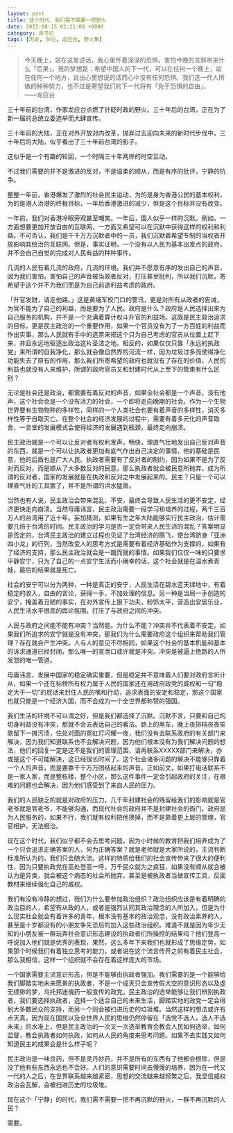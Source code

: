 ```yaml
---
layout: post
title: 这个时代，我们需不需要一把野火
date: 2015-08-15 02:21:09 +0800
category: 读书记
tags: [历史, 杂记, 龙应台, 野火集]
---
```


<blockquote>
<p>今天晚上，站在这里说话，我心里怀着深深的恐惧，害怕今晚的言辞带来什么「后果」。我的梦想是：希望中国人的下一代，可以在任何一个晚上，站在任何一个地方，说出心里想说的话而心中没有任何恐惧。我们这一代人所做的种种努力，也不过是寄望我们的下一代将有「免于恐惧的自由」。<br/>
​——龙应台</p>
</blockquote>

<p>三十年前的台湾，作家龙应台点燃了针砭时政的野火。三十年后的台湾，正在为了新一届的总统立委选举而大肆宣传。</p>

<p>﻿三十年前的大陆，正在对外开放对内改革，抛弃过去迎向未来的新时代步伐中。三十年后的大陆，似乎看出了三十年前台湾的影子。﻿</p>

<!--more-->
<p id='more'></p>

<p>﻿这似乎是一个有趣的轮回，一个时隔三十年两岸的时空互动。</p>

<p>﻿不过我们需要的并不是激进的反对，不是温柔的顺从，而是有序的批评，宁静的抗争。﻿</p>

<p>﻿整整一年前，香港爆发了激烈的社会民主运动，为的是身为香港公民的基本权利，为的是港人治港的终极目标，一年后香港激进的减少，但是这个目标并没有改变。﻿</p>

<p>﻿一年前，我们对香港冷眼旁观甚至嘲笑。一年后，国人似乎一样的沉默。例如，一方面想要更加开放自由的互联网，一方面又希望可以在沉默中获得这样的权利和利益。不可否认，我们是千千万万沉默者中的一员，我们沉默着希望专制的当权者开放影响其统治的互联网。但是，事实证明，一个没有以人民为基本出发点的政府，并不会自己自觉的完成对人民有益的种种事件。﻿</p>

<p>﻿几流的人民有着几流的政府，几流的环境。我们并不愿意有序的发出自己的声音，因为我们害怕，害怕自己的声音被当政者反对，打压甚至批判，所以我们沉默，寄希望于这个并不为我们而是为自己前途利益考虑的政府。﻿</p>

<p>﻿「升官发财，请走他路。」这是黄埔军校门口的警讯，更是对所有从政者的告诫，为官不能为了自己的利益，而是要为了人民。政府是什么？政府是人民选择出来为自己服务的机构，并不是一个充满着算计权斗升官的利益场。这既是民主政治追求的目标，更是民主政治的一个重要作用，如果一个官员没有为了一方百姓的利益而作出实事，那么人民就有手中的选票来把这个只为自己考虑的官员从位置上赶下来，并且永远地驱逐出政治这片圣洁之地。相反的，如果仅仅只靠「永远的执政党」来所谓的自我净化，那么就会像自然界的河流一样，因为垃圾过多而使得净化功能失去了原有的作用，那么我们所寄希望的政府也就没有了存在的价值，人民的利益也就没有人来维护，所谓的政府官员又和封建时代从上至下的管束有什么区别？</p>

<p>无论是社会还是政治，都需要有着反对的声音，如果全社会都是一个声音，没有他声，这个社会会是一个没有活力的社会，一个即将走向晚期的社会。作为一个生物世界要有生物物种的多样性，同样的一个人类社会也要有着声音的多样性，消灭多样性等于自取灭亡。在整个社会的经济发展的过程中，需要有着多元化的声音取舍，一言堂的发展模式会使得经济的发展遇到瓶颈，最终走向崩溃。</p>

<p>民主政治就是一个可以让反对者有权利发声，畅快，理直气壮地发出自己反对声音的东西，就是一个可以让执政者更加有底气作出自己决定的事情，他的基础是民意，他的后盾也是广大人民。执政者需要有了反对者的制约，因为如果不是为了反对而反对，而是顺从了大多数反对的民意，那么执政者就会被民意所抛弃，成为所谓的反对者，国家的发展就是在执政和反对之中发展起来的。民主？只是一个可以理直气壮的工具罢了，并不是所谓的洪水猛兽。</p>

<p>当然也有人说，民主政治会带来混乱，不安，最终会导致人民生活的更不安定，经济更快走向崩溃。当然毋庸讳言，民主政治需要一段学习和培养的过程，两千三百万人的台湾用了近十年。妄加猜测，如果有生之年大陆能够实行民主政治，估计需要几倍于台湾的时间。民主政治的学习是否一定会带来人民生活的混乱？答案明显是否定的，台湾民主政治的建立过程也见证了台湾经济的腾飞，使台湾跻身「亚洲四小龙」的行列，当然改变人的思考方式是需要有着经济基础作为支撑的，如果有了经济的支持，那么民主政治就会是一蹴而就的事情。如果我们仅仅一味的只要求平静安宁，只为了自己的一点安宁生活而小确幸的话，这个社会就是在温水煮青蛙，最后的结果就是死亡。</p>

<p>社会的安宁可以分为两种，一种是真正的安宁，人民生活在碧水蓝天绿地中，有着稳定的收入，自由的言论，获得一手，不加处理的信息。另一种是当局一手创造的安宁，掩盖着丑陋的事实，在对外宣传上狠下功夫，粉饰太平，营造出安居乐业，人民生活水平很高的舆论氛围，打压了与政府之间的冲突。</p>

<p>人民与政府之间能不能有冲突？当然能。为什么不能？冲突并不代表着不安定。如果我们所追求的安宁就是没有冲突，那我们为什么需要政府这个组织来帮助我们管理？存在就会产生冲突。人与人的意见不尽相同，如果这个社会的基本机能和基本的诉求通道已经封闭，那么唯一的宣泄口或许就是冲突。冲突是被逼上绝路的人所发泄的唯一管道。</p>

<p>毋庸讳言，发展中国家的稳定确实重要，但是稳定并不意味着人们要对政府言听计从，如果一个还在标榜所有权力属于人民的国家还在用政府政党的威权和一句&quot;稳定大于一切”的屁话来封住人民的嘴和行动，追求表面的安定和稳定，那这个国家也就只能是一个经济大国，而不会成为一个全世界都称赞的强国。</p>

<p>我们生活的环境不可以谓之好，但是我们都选择了沉默。沉默不言，只要和自己的切身利益没有冲突，那就不会去表达自己的看法。路上的黑车，晚上夜排档夜夜笙歌留下一摊污渍，住处对面的霓虹灯闪耀一夜，我们没有去联系政府的有关部门来解决，因为我们知道联系也不会解决问题，因为他们根本没有为我们解决问题的想法，他们的回复一定是这不是我们的管理范围，请再联系XXXXX部门来解决，亦或是这个不可能解决，这已经很长时间了。这个社会诸多问题的解决不能够只靠着一个人的声音，而是要靠千千万万团结起来的声音。正如前文，如果打电话联系不是一家人家，而是整栋楼，整个小区，那么这件事件一定会引起政府的关注，在艰难的问题也会解决，因为他们感受到了来自人民的压力。</p>

<p>我们的人民缺乏的就是对政府的压力，几千年封建社会的残留给我们的影响就是官老爷就是官老爷，不能够沟通，而现代社会的政府并不是封建社会的衙门，政府是为人民服务的，如果不行，我们就有权利把他换掉，而不是靠着更上层的管理，官官相护，无法根治。</p>

<p>现在这个时代，我们似乎都不会去思考问题，因为小时候的教育把我们培养成为了一个只会追求正确答案的人，何为正确答案？就是老师就是大家所说的，主流判断标准所认为的。我们只会随大流。这样的特质给我们的社会宣传带来了很大的便利性，因为只要执政党在高处登高一呼，万千民众就为之疯狂，如果没有顺从就会被认为是异类，就会被这个病态的社会所抛弃，甚至是被执政者当做宣传工具，反面教材来继续强化自己的威权。</p>

<p>我们有没有冷静的想过，我们为什么要参加政治组织？政治组织应该是有着明确的政治目的人，希望有从政的人，或者是强烈认同其政治理念的人所加入，但是为什么现实社会就会有着许多的青年，根本没有基本的政治观念，没有政治素养的人，甚至是十岁都没有的小朋友争先恐后的加入这些政治组织。难道不就是因为年少无知的小朋友被一群玩弄社会意识形态建设的执政者们所操控的结果吗？他们登高一呼说加入他们就是优秀的表现，果然，这么多年下来我们也就形成了思维定势，如果那个时候我们有着独立思考的能力，或者说在这个流言传开之前有着民主社会，那么我相信，这样一个组织就不会存在着这样庞大的市场。</p>

<p>一个国家需要主流意识形态，但是不能够由执政者强加。我们需要的是一个能够给我们脚踏实地未来愿景的执政者，不是一个成天只会宣传假大空的意识形态以及虚无缥缈的梦，乌托邦迷魂药一般宣传的政党。民主政治的选举能够让我们辨别执政者，我们要选择执政者，选择一个适合自己的未来生活，脚踏实地的政党一定会得到大多数民众的支持，而另一个则会被扫进历史的垃圾堆。当然这样的想法或许有点天真，因为现在国民以及全世界人民的思维仍然停留在「选党不选人，选人不选未来」的水准上，但是民主政治的一次又一次选举教育会教会人民如何选举，如何监督，教会执政者如何执政，如何从人民的角度来思考问题。如果不去实践又如何知道民主的成果会是什么样子呢？</p>

<p>民主政治是一味良药，但不是灵丹妙药，并不是所有的东西有了他都会根除，但是没了他有些东西永远也不会好。人们的意识需要时间去慢慢的培养，因为在一代又一代的人之后，在世界联系越来越紧密，思想的交流越来越频繁之后，我坚信威权政治会瓦解，会被扫进历史的垃圾堆。</p>

<p>现在这个「宁静」的时代，我们需不需要一把不再沉默的野火，一群不再沉默的人民？</p>

<p>需要。</p>

